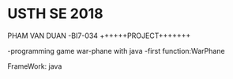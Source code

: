 # USTH SE 2018 
PHAM VAN DUAN -BI7-034
++++++PROJECT+++++++

-programming  game war-phane with java 
-first function:WarPhane

FrameWork: java

